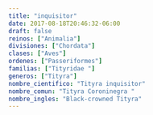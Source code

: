 ```yaml
---
title: "inquisitor"
date: 2017-08-18T20:46:32-06:00
draft: false
reinos: ["Animalia"]
divisiones: ["Chordata"]
clases: ["Aves"]
ordenes: ["Passeriformes"]
familias: ["Tityridae "]
generos: ["Tityra"]
nombre_cientifico: "Tityra inquisitor"
nombre_comun: "Tityra Coroninegra "
nombre_ingles: "Black-crowned Tityra"
---
```

